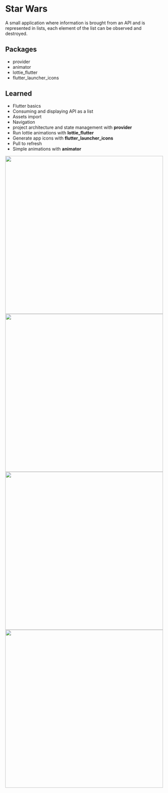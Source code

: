 # Star Wars

A small application where information is brought from an API and is represented in lists, each element of the list can be observed and destroyed.

## Packages

- provider
- animator
- lottie_flutter
- flutter_launcher_icons

## Learned

- Flutter basics
- Consuming and displaying API as a list
- Assets import
- Navigation
- project architecture and state management with **provider**
- Run lottie animations with **lottie_flutter**
- Generate app icons with **flutter_launcher_icons**
- Pull to refresh
- Simple animations with **animator**

<img src="https://lh5.googleusercontent.com/Sd9aSgBgArCEkrBWIVopdrcZhACfDIHpWQSzBpUqrNvJ5pKU72Vm_Ckxj1ci4Mhk7PIU0aIN1HRQZWBlZD7O=w1863-h978-rw" height="500" />

<img src="https://lh5.googleusercontent.com/XmZkDcdHX8iUUM5NeBLz4h4yX9IRcZ2XnXiqJliuWinT3ZfyZYkmdEEJkm-dmIRTAPpaaycazV1ElY0nV6S-=w1863-h978-rw" height="500" />

<img src="https://lh6.googleusercontent.com/lCDW4gC3QlbXWGrRTPXkN6r98S-peMF9iPQ9DZq0On7S3gEyi3YrsJSkoZFj6vM7_dSQV62mYNkpoinnvLAG=w1863-h978-rw" height="500" />

<img src="https://lh5.googleusercontent.com/-frdri5PwdH-biZBzpbItGkgOos0giVfH3oPay945ghRktElyQlAO2GLHnkNXlpmY5QiRbnDgr_7--d2HfaL=w1863-h978-rw" height="500" />
